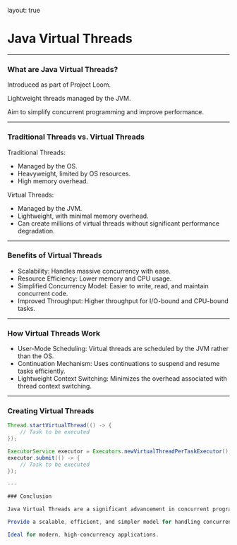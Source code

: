layout: true

# Java Virtual Threads

---

### What are Java Virtual Threads?

Introduced as part of Project Loom.

Lightweight threads managed by the JVM.

Aim to simplify concurrent programming and improve performance.

---

### Traditional Threads vs. Virtual Threads

Traditional Threads:

- Managed by the OS.
- Heavyweight, limited by OS resources.
- High memory overhead.

Virtual Threads:

- Managed by the JVM.
- Lightweight, with minimal memory overhead.
- Can create millions of virtual threads without significant performance degradation.

---

### Benefits of Virtual Threads

- Scalability: Handles massive concurrency with ease.
- Resource Efficiency: Lower memory and CPU usage.
- Simplified Concurrency Model: Easier to write, read, and maintain concurrent code.
- Improved Throughput: Higher throughput for I/O-bound and CPU-bound tasks.

---

### How Virtual Threads Work

- User-Mode Scheduling: Virtual threads are scheduled by the JVM rather than the OS.
- Continuation Mechanism: Uses continuations to suspend and resume tasks efficiently.
- Lightweight Context Switching: Minimizes the overhead associated with thread context switching.

---

### Creating Virtual Threads

```java
Thread.startVirtualThread(() -> {
    // Task to be executed
});
```

```java
ExecutorService executor = Executors.newVirtualThreadPerTaskExecutor();
executor.submit(() -> {
    // Task to be executed
});

---

### Conclusion

Java Virtual Threads are a significant advancement in concurrent programming.

Provide a scalable, efficient, and simpler model for handling concurrency.

Ideal for modern, high-concurrency applications.
